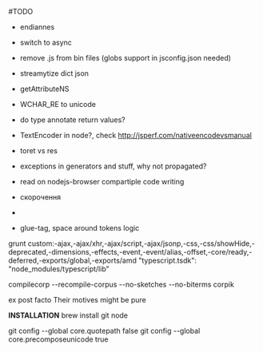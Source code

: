 
#TODO
- endiannes
- switch to async
- remove .js from bin files (globs support in jsconfig.json needed)
- streamytize dict json
- getAttributeNS
- WCHAR_RE to unicode
- do type annotate return values?
- TextEncoder in node?, check http://jsperf.com/nativeencodevsmanual
- toret vs res
- exceptions in generators and stuff, why not propagated?
- read on nodejs-browser compartiple code writing

- скорочення
- <supplied>
- <g/> glue-tag, space around tokens logic



grunt custom:-ajax,-ajax/xhr,-ajax/script,-ajax/jsonp,-css,-css/showHide,-deprecated,-dimensions,-effects,-event,-event/alias,-offset,-core/ready,-deferred,-exports/global,-exports/amd
"typescript.tsdk": "node_modules/typescript/lib"

compilecorp --recompile-corpus --no-sketches --no-biterms corpik

<term xml:lang="la">ex post facto</term>
Their motives <emph rend="italics">might</emph> be pure
<div xml:base="http://www.example.org/somewhere.xml">


**INSTALLATION**
brew install git node

git config --global core.quotepath false
git config --global core.precomposeunicode true